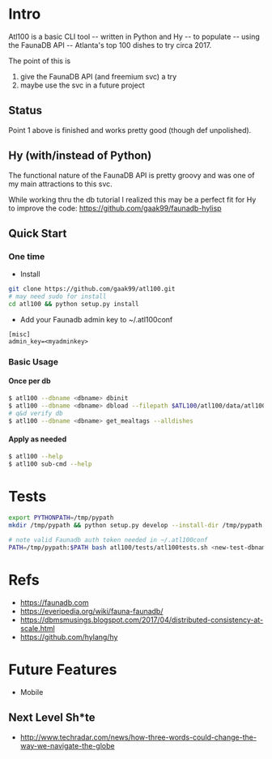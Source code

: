 
# Intro
Atl100 is a basic CLI tool -- written in Python and Hy -- to populate -- using the FaunaDB API -- Atlanta's top 100 dishes to try circa 2017.

The point of this is

1. give the FaunaDB API (and freemium svc) a try
2. maybe use the svc in a future project
 
## Status
Point 1 above is finished and works pretty good (though def unpolished).

## Hy (with/instead of Python)
The functional nature of the FaunaDB API is pretty groovy and was one of my main attractions to this svc.

While working thru the db tutorial I realized this may be a perfect fit for Hy to improve the code: https://github.com/gaak99/faunadb-hylisp

## Quick Start
### One time
* Install
```bash
git clone https://github.com/gaak99/atl100.git
# may need sudo for install
cd atl100 && python setup.py install
```

* Add your Faunadb admin key to ~/.atl100conf
```
[misc]
admin_key=<myadminkey>
```

### Basic Usage
#### Once per db
```bash
$ atl100 --dbname <dbname> dbinit
$ atl100 --dbname <dbname> dbload --filepath $ATL100/atl100/data/atl100-data.json
# q&d verify db
$ atl100 --dbname <dbname> get_mealtags --alldishes
```

#### Apply as needed
```bash
$ atl100 --help
$ atl100 sub-cmd --help
```

# Tests
```bash
export PYTHONPATH=/tmp/pypath
mkdir /tmp/pypath && python setup.py develop --install-dir /tmp/pypath

# note valid Faunadb auth token needed in ~/.atl100conf
PATH=/tmp/pypath:$PATH bash atl100/tests/atl100tests.sh <new-test-dbname> atl100/tests/test-1cat1dish.json
```

# Refs

* https://faunadb.com
* https://everipedia.org/wiki/fauna-faunadb/
* https://dbmsmusings.blogspot.com/2017/04/distributed-consistency-at-scale.html
* https://github.com/hylang/hy

# Future Features
* Mobile

## Next Level Sh*te
* http://www.techradar.com/news/how-three-words-could-change-the-way-we-navigate-the-globe
